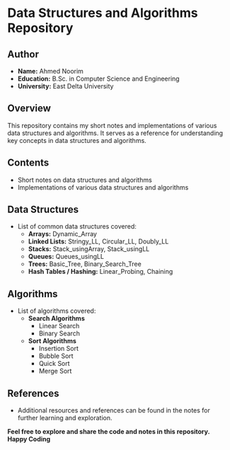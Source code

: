 # Data Structures and Algorithms Repository

## Author

-   **Name:** Ahmed Noorim
-   **Education:** B.Sc. in Computer Science and Engineering
-   **University:** East Delta University

## Overview

This repository contains my short notes and implementations of various data structures and algorithms. It serves as a reference for understanding key concepts in data structures and algorithms.

## Contents

-   Short notes on data structures and algorithms
-   Implementations of various data structures and algorithms

## Data Structures

-   List of common data structures covered:
    -   **Arrays:** Dynamic_Array
    -   **Linked Lists:** Stringy_LL, Circular_LL, Doubly_LL
    -   **Stacks:** Stack_usingArray, Stack_usingLL
    -   **Queues:** Queues_usingLL
    -   **Trees:** Basic_Tree, Binary_Search_Tree
    -   **Hash Tables / Hashing:** Linear_Probing, Chaining

## Algorithms

-   List of algorithms covered:
    -   **Search Algorithms**
        -   Linear Search
        -   Binary Search
    -   **Sort Algorithms**
        -   Insertion Sort
        -   Bubble Sort
        -   Quick Sort
        -   Merge Sort

## References

-   Additional resources and references can be found in the notes for further learning and exploration.

**Feel free to explore and share the code and notes in this repository. Happy Coding**
